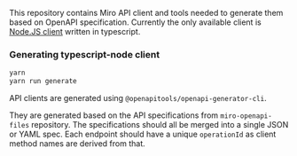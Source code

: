 This repository contains Miro API client and tools needed to generate them based on OpenAPI specification.
Currently the only available client is [Node.JS client](./typescript-node) written in typescript.

### Generating typescript-node client

```bash
yarn
yarn run generate
```

API clients are generated using `@openapitools/openapi-generator-cli`.

They are generated based on the API specifications from `miro-openapi-files` repository. The specifications should all be merged into a single JSON or YAML spec. Each endpoint should have a unique `operationId` as client method names are derived from that.
